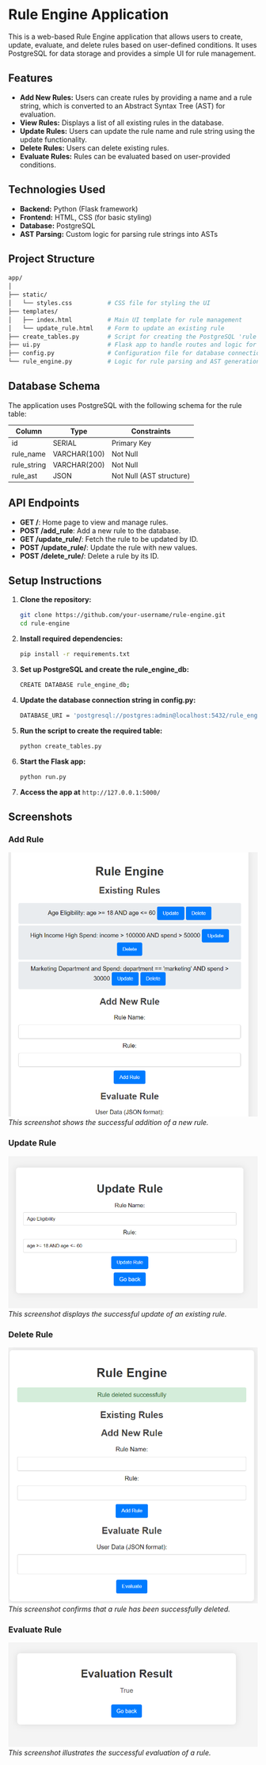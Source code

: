 # Rule Engine Application

This is a web-based Rule Engine application that allows users to create, update, evaluate, and delete rules based on user-defined conditions. It uses PostgreSQL for data storage and provides a simple UI for rule management.

## Features
- **Add New Rules:** Users can create rules by providing a name and a rule string, which is converted to an Abstract Syntax Tree (AST) for evaluation.
- **View Rules:** Displays a list of all existing rules in the database.
- **Update Rules:** Users can update the rule name and rule string using the update functionality.
- **Delete Rules:** Users can delete existing rules.
- **Evaluate Rules:** Rules can be evaluated based on user-provided conditions.

## Technologies Used
- **Backend:** Python (Flask framework)
- **Frontend:** HTML, CSS (for basic styling)
- **Database:** PostgreSQL
- **AST Parsing:** Custom logic for parsing rule strings into ASTs

## Project Structure

```bash
app/
│
├── static/
│   └── styles.css          # CSS file for styling the UI
├── templates/
│   ├── index.html          # Main UI template for rule management
│   └── update_rule.html    # Form to update an existing rule
├── create_tables.py        # Script for creating the PostgreSQL 'rule' table
├── ui.py                   # Flask app to handle routes and logic for CRUD operations
├── config.py               # Configuration file for database connection
└── rule_engine.py          # Logic for rule parsing and AST generation
```
## Database Schema

The application uses PostgreSQL with the following schema for the rule table:

| Column      | Type            | Constraints               |
|-------------|-----------------|---------------------------|
| id          | SERIAL           | Primary Key               |
| rule_name   | VARCHAR(100)     | Not Null                  |
| rule_string | VARCHAR(200)     | Not Null                  |
| rule_ast    | JSON             | Not Null (AST structure)  |

## API Endpoints
- **GET /**: Home page to view and manage rules.
- **POST /add_rule**: Add a new rule to the database.
- **GET /update_rule/<id>**: Fetch the rule to be updated by ID.
- **POST /update_rule/<id>**: Update the rule with new values.
- **POST /delete_rule/<id>**: Delete a rule by its ID.



## Setup Instructions

1. **Clone the repository:**
   ```bash
   git clone https://github.com/your-username/rule-engine.git
   cd rule-engine
   ```
2. **Install required dependencies:**
   ```bash
   pip install -r requirements.txt
   ```
3. **Set up PostgreSQL and create the rule_engine_db:**
   ```bash
   CREATE DATABASE rule_engine_db;
   ```
4. **Update the database connection string in config.py:**
   ```bash
   DATABASE_URI = 'postgresql://postgres:admin@localhost:5432/rule_engine_db'
   ```
5. **Run the script to create the required table:**
   ```bash
   python create_tables.py
   ```
6. **Start the Flask app:**
   ```bash
   python run.py
   ```
7. **Access the app at**
    ``` http://127.0.0.1:5000/ ```

## Screenshots

### Add Rule
![Add Rule](Zeo/Images/add_success.png)<br>
*This screenshot shows the successful addition of a new rule.*

### Update Rule
![Update Rule](Zeo/Images/update.png)<br>
*This screenshot displays the successful update of an existing rule.*

### Delete Rule
![Delete Rule](Zeo/Images/delete_success.png)<br>
*This screenshot confirms that a rule has been successfully deleted.*

### Evaluate Rule
![Evaluate Rule](Zeo/Images/evaluation_success.png)<br>
*This screenshot illustrates the successful evaluation of a rule.*

